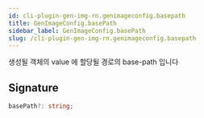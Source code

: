 ```yaml
---
id: cli-plugin-gen-img-rn.genimageconfig.basepath
title: GenImageConfig.basePath
sidebar_label: GenImageConfig.basePath
slug: /cli-plugin-gen-img-rn.genimageconfig.basepath
---
```






생성될 객체의 value 에 할당될 경로의 base-path 입니다

## Signature

```typescript
basePath?: string;
```
